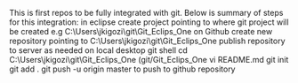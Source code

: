 This is first repos to be fully integrated with git. Below is summary of steps for this integration:
in eclipse
	create project pointing to where git project will be created e.g C:\Users\jkigozi\git\Git_Eclips_One
on Github
	create new repository pointing to C:\Users\jkigozi\git\Git_Eclips_One
	publish repository to server as needed
on local desktop git shell
	cd C:\Users\jkigozi\git\Git_Eclips_One (git/Git_Eclips_One
	vi README.md
	git init
	git add .
	git push -u origin master		to push to github repository
